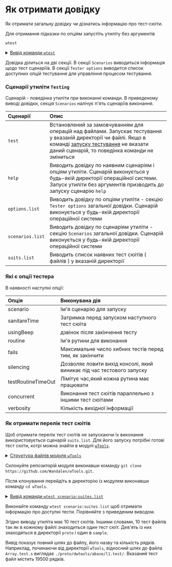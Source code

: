 # Як отримати довідку

Як отримати загальну довідку чи дізнатись інформацію про тест-сюіти.

Для отримання підказки по опціям запустіть утиліту без аргументів

```
wtest
```

<details>
  <summary><u>Вивід команди <code>wtest</code></u></summary>

```
[user@user ~]$ wtest scenario:help
Scenarios :
  test : run tests, default scenario
  help : get help
  options.list : list available options
  scenarios.list : list available scenarios
  suites.list : list available suites

Tester options
  scenario : Name of scenario to launch. To get scenarios list use scenario : "scenarios.list". Try: "node Some.test.js scenario:scenarios.list"
  sanitareTime : Delay between runs of test suites and after the last to get sure nothing throwen asynchronously later.
  fails : Maximum number of fails allowed before shutting down testing.
  beeping : Make diagnosticBeep sound after testing to let developer know it's done.
  coloring : Switch on/off coloring.
  timing : Switch on/off measuing of time.
  rapidity : How rapid teststing should be done. Increasing of the option decrase number of test routine to be executed. For rigorous testing 0 or 1 should be used. 5 for the fastest. Default is 3.
  routineTimeOut : Limits the time that each test routine can use. If execution of routine takes too long time then fail will be reaported and error throwen. Default is 5000 ms.
  concurrent : Runs test suite in parallel with other test suites.
  verbosity : Level of details of report. Zero for nothing, one for single line report, nine for maximum verbosity. Default is 5. Short-cut: "v". Try: "node Some.test.js v:2"
  importanceOfNegative : Increase verbosity of test checks which fails. It helps to see only fails and hide passes. Default is 9. Short-cut: "n".
  silencing : Hooking and silencing of object's of testing console output to make clean report of testing.
  shoulding : Switch on/off all should* tests checks.
  accuracy : Change default accuracy. Each test routine could have own accuracy, which cant be overwritten by this option.

```

</details>

Довідка ділиться на дві секції. В секції `Scenarios` виводиться інформація щодо тест сценаріїв. В секції `Tester options` виводится список доступних опцій тестування для управління процесом тестування.

### Сценарії утиліти `Testing`

Сценарій - поведінка утиліти при виконанні команди. В приведеному виводі довідки, секція `Scenarios` налічує п'ять сценаріїв виконання. 

| Сценарії         | Опис                                      |
|:-----------------|:------------------------------------------|
| `test`           | Встановлений за замовчуванням для операцій над файлами. Запускає тестування у вказаній директорії чи файлі. Якщо в команді [запуску тестування](Running.md) не вказати даний сценарій, то поведінка команди не зміниться |
| `help`           | Виводить довідку по наявним сценаріям і опціям утиліти. Сценарій виконується у будь-якій директорії операційної системи. Запуск утиліти без аргументів призводить до запуску сценарію `help` |
| `options.list`   | Виводить довідку по опціям утиліти - секцію `Tester options` загальної довідки. Сценарій виконується у будь-якій директорії операційної системи |
| `scenarios.list` | Виводить довідку по сценаріям утиліти - секцію `Scenarios` загальної довідки. Сценарій виконується у будь-якій директорії операційної системи |
| `suits.list`     | Виводить список наявних тест сюітів ( файлів ) у вказаній директорії |

### Які є опції тестера

В наявності наступні опції:

| Опція             | Виконувана дія                                                        |
|:------------------|:----------------------------------------------------------------------|
| scenario          | Ім'я сценарію для запуску                                             |
| sanitareTime      | Затримка перед запуском наступного тест сюіта                         |
| usingBeep         | дзвінок після закінчення тесту                                        |
| routine           | Iм'я рутини для виконання                                             |
| fails             | Максимальне число хибних тестів перед тим, як закінчити               |
| silencing         | Дозволяє ловити вихід консолі, який виникає під час тестового запуску |
| testRoutineTimeOut| Лімітує час,який кожна рутина має працювати                           |
| concurrent        | Виконання тест сюітів параллельно з іншими тест сюітами               |
| verbosity         | Кількість вихідної інформації                                         |


### Як отримати перелік тест сюітів

Щоб отримати перелік тест сюітів не запускаючи їх виконання використовується сценарій `suits.list`. Для його запуску потрібні готові тест сюіти, котрі можна знайти в модулі [`wTools`](<https://github.com/Wandalen/wTools>).

<details>
  <summary><u>Структура файлів модуля <code>wTools</code></u></summary>

```
wTools
   ├── .git
   ├── doc
   ├── out
   ├── proto
   ├── sample
   ├── ...
   └── package.json

```

</details>

Склонуйте репозиторій модуля виконавши команду `git clone https://github.com/Wandalen/wTools.git`.

Після клонування перейдіть в директорію із модулем виконавши команду `cd wTools`.

<details>
  <summary><u>Вивід команди <code>wtest scenario:suites.list</code></u></summary>

```
[user@user ~]$ wtest scenario:suites.list

/path_to_utility/wTools/proto/dwtools/abase/l1.test/Array.test.s:19500 - enabled
/path_to_utility/wTools/proto/dwtools/abase/l1.test/Diagnostics.test.s:309 - enabled
/path_to_utility/wTools/proto/dwtools/abase/l1.test/Entity.test.s:808 - enabled
/path_to_utility/wTools/proto/dwtools/abase/l1.test/Map.test.s:4034 - enabled
/path_to_utility/wTools/proto/dwtools/abase/l1.test/Regexp.test.s:1749 - enabled
/path_to_utility/wTools/proto/dwtools/abase/l1.test/Routine.test.s:1558 - enabled
/path_to_utility/wTools/proto/dwtools/abase/l1.test/String.test.s:3887 - enabled
/path_to_utility/wTools/proto/dwtools/abase/l1.test/Typing.test.s:97 - enabled
/path_to_utility/wTools/proto/dwtools/abase/l2.test/StringTools.test.s:10462 - enabled
/path_to_utility/wTools/sample/Sample.test.s:92 - enabled
10 test suites

```

</details>

Виконайте команду `wtest scenario:suites.list` щоб отримати інформацію про доступні тести. Порівняйте з приведеним виводом.

Згідно виводу утиліта має 10 тест сюітів. Іншими словами, 10 тест файлів так як в кожному файлі знаходиться один тест сюіт. Дев'ять із них знаходяться в директорії `proto` i один в `sample`.

Вивід показує повний шлях до файлу, його назву та кількість рядків. Наприклад, починаючи від директорії `wTools`, відносний шлях до файла `Array.test.s` виглядає `./proto/dwtools/abase/l1.test/`. Вказаний тест файл містить 19500 рядків.
